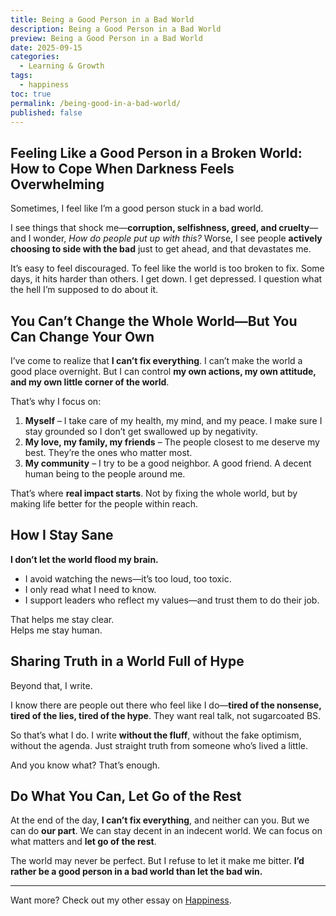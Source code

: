 ```yaml
---
title: Being a Good Person in a Bad World
description: Being a Good Person in a Bad World
preview: Being a Good Person in a Bad World
date: 2025-09-15
categories:
  - Learning & Growth
tags:
  - happiness
toc: true
permalink: /being-good-in-a-bad-world/
published: false
---
```

## Feeling Like a Good Person in a Broken World: How to Cope When Darkness Feels Overwhelming

Sometimes, I feel like I’m a good person stuck in a bad world.  

I see things that shock me—**corruption, selfishness, greed, and cruelty**—and I wonder, *How do people put up with this?* Worse, I see people **actively choosing to side with the bad** just to get ahead, and that devastates me.  

It’s easy to feel discouraged. To feel like the world is too broken to fix. Some days, it hits harder than others. I get down. I get depressed. I question what the hell I’m supposed to do about it.  

## You Can’t Change the Whole World—But You Can Change Your Own  

I’ve come to realize that **I can’t fix everything**. I can’t make the world a good place overnight. But I can control **my own actions, my own attitude, and my own little corner of the world**.  

That’s why I focus on:  

1. **Myself** – I take care of my health, my mind, and my peace. I make sure I stay grounded so I don’t get swallowed up by negativity.
2. **My love, my family, my friends** – The people closest to me deserve my best. They’re the ones who matter most.  
3. **My community** – I try to be a good neighbor. A good friend. A decent human being to the people around me.  

That’s where **real impact starts**. Not by fixing the whole world, but by making life better for the people within reach.  

## How I Stay Sane

**I don’t let the world flood my brain.**

- I avoid watching the news—it’s too loud, too toxic.
- I only read what I need to know.
- I support leaders who reflect my values—and trust them to do their job.

That helps me stay clear.  
Helps me stay human.

## Sharing Truth in a World Full of Hype

Beyond that, I write.  

I know there are people out there who feel like I do—**tired of the nonsense, tired of the lies, tired of the hype**. They want real talk, not sugarcoated BS.  

So that’s what I do. I write **without the fluff**, without the fake optimism, without the agenda. Just straight truth from someone who’s lived a little.  

And you know what? That’s enough.  

## Do What You Can, Let Go of the Rest

At the end of the day, **I can’t fix everything**, and neither can you. But we can do **our part**. We can stay decent in an indecent world. We can focus on what matters and **let go of the rest**.  

The world may never be perfect. But I refuse to let it make me bitter. **I’d rather be a good person in a bad world than let the bad win.**

---
Want more? Check out my other essay on [Happiness](/happiness/).